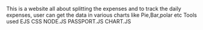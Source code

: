This is a website all about splitting the expenses and to track the daily expenses, user can get the data in various charts like Pie,Bar,polar etc 
Tools used 
EJS
CSS
NODE.JS
PASSPORT.JS
CHART.JS
